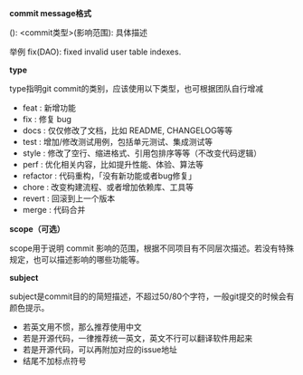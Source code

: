 

**commit message格式**

<type>(<scope>): <subject>
<commit类型>(影响范围): 具体描述

举例 fix(DAO): fixed invalid user table indexes.



**type**

type指明git commit的类别，应该使用以下类型，也可根据团队自行增减

- feat : 新增功能
- fix : 修复 bug
- docs : 仅仅修改了文档，比如 README, CHANGELOG等等
- test : 增加/修改测试用例，包括单元测试、集成测试等
- style : 修改了空行、缩进格式、引用包排序等等（不改变代码逻辑）
- perf : 优化相关内容，比如提升性能、体验、算法等
- refactor : 代码重构，「没有新功能或者bug修复」
- chore : 改变构建流程、或者增加依赖库、工具等
- revert : 回滚到上一个版本
- merge : 代码合并



**scope（可选）**

scope用于说明 commit 影响的范围，根据不同项目有不同层次描述。若没有特殊规定，也可以描述影响的哪些功能等。

**subject**

subject是commit目的的简短描述，不超过50/80个字符，一般git提交的时候会有颜色提示。

- 若英文用不惯，那么推荐使用中文
- 若是开源代码，一律推荐统一英文，英文不行可以翻译软件用起来
- 若是开源代码，可以再附加对应的issue地址
- 结尾不加标点符号